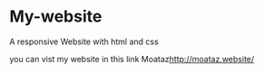 # My-website
A responsive Website with html and css

you can vist my website in this link [<a ref="http://moataz.website/">Moataz<a>](http://moataz.website/)http://moataz.website/
